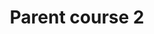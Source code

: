 ---
layout: course
permalink: "/courses/parent_course_2/course_4"
title: "Parent course 2"
description: "Parent course 2 description"
parentPath: "parent_course_2"
courseDescription: "Descrizione corso 4"
activeItem: course_4
---